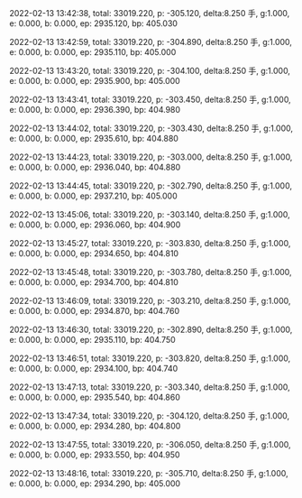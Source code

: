 2022-02-13 13:42:38, total: 33019.220, p: -305.120, delta:8.250 手, g:1.000, e: 0.000, b: 0.000, ep: 2935.120, bp: 405.030

2022-02-13 13:42:59, total: 33019.220, p: -304.890, delta:8.250 手, g:1.000, e: 0.000, b: 0.000, ep: 2935.110, bp: 405.000

2022-02-13 13:43:20, total: 33019.220, p: -304.100, delta:8.250 手, g:1.000, e: 0.000, b: 0.000, ep: 2935.900, bp: 405.000

2022-02-13 13:43:41, total: 33019.220, p: -303.450, delta:8.250 手, g:1.000, e: 0.000, b: 0.000, ep: 2936.390, bp: 404.980

2022-02-13 13:44:02, total: 33019.220, p: -303.430, delta:8.250 手, g:1.000, e: 0.000, b: 0.000, ep: 2935.610, bp: 404.880

2022-02-13 13:44:23, total: 33019.220, p: -303.000, delta:8.250 手, g:1.000, e: 0.000, b: 0.000, ep: 2936.040, bp: 404.880

2022-02-13 13:44:45, total: 33019.220, p: -302.790, delta:8.250 手, g:1.000, e: 0.000, b: 0.000, ep: 2937.210, bp: 405.000

2022-02-13 13:45:06, total: 33019.220, p: -303.140, delta:8.250 手, g:1.000, e: 0.000, b: 0.000, ep: 2936.060, bp: 404.900

2022-02-13 13:45:27, total: 33019.220, p: -303.830, delta:8.250 手, g:1.000, e: 0.000, b: 0.000, ep: 2934.650, bp: 404.810

2022-02-13 13:45:48, total: 33019.220, p: -303.780, delta:8.250 手, g:1.000, e: 0.000, b: 0.000, ep: 2934.700, bp: 404.810

2022-02-13 13:46:09, total: 33019.220, p: -303.210, delta:8.250 手, g:1.000, e: 0.000, b: 0.000, ep: 2934.870, bp: 404.760

2022-02-13 13:46:30, total: 33019.220, p: -302.890, delta:8.250 手, g:1.000, e: 0.000, b: 0.000, ep: 2935.110, bp: 404.750

2022-02-13 13:46:51, total: 33019.220, p: -303.820, delta:8.250 手, g:1.000, e: 0.000, b: 0.000, ep: 2934.100, bp: 404.740

2022-02-13 13:47:13, total: 33019.220, p: -303.340, delta:8.250 手, g:1.000, e: 0.000, b: 0.000, ep: 2935.540, bp: 404.860

2022-02-13 13:47:34, total: 33019.220, p: -304.120, delta:8.250 手, g:1.000, e: 0.000, b: 0.000, ep: 2934.280, bp: 404.800

2022-02-13 13:47:55, total: 33019.220, p: -306.050, delta:8.250 手, g:1.000, e: 0.000, b: 0.000, ep: 2933.550, bp: 404.950

2022-02-13 13:48:16, total: 33019.220, p: -305.710, delta:8.250 手, g:1.000, e: 0.000, b: 0.000, ep: 2934.290, bp: 405.000